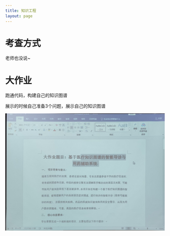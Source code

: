 ```yaml
---
title: 知识工程
layout: page
---
```


# 考查方式

老师也没说~

# 大作业

跑通代码，构建自己的知识图谱

展示的时候自己准备3个问题，展示自己的知识图谱

![](/assets/img/courses/知识工程/大作业.jpg)